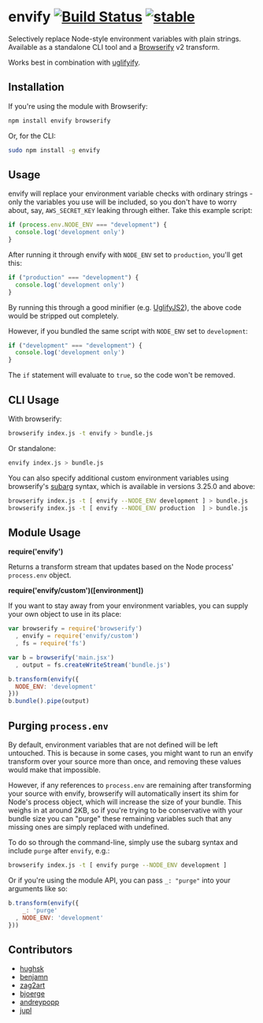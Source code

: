 # envify  [![Build Status](https://secure.travis-ci.org/hughsk/envify.png?branch=master)](http://travis-ci.org/hughsk/envify) [![stable](http://hughsk.github.io/stability-badges/dist/stable.svg)](http://github.com/hughsk/stability-badges) #

Selectively replace Node-style environment variables with plain strings.
Available as a standalone CLI tool and a
[Browserify](http://browserify.org) v2 transform.

Works best in combination with [uglifyify](http://github.com/hughsk/uglifyify).

## Installation ##

If you're using the module with Browserify:

``` bash
npm install envify browserify
```

Or, for the CLI:

``` bash
sudo npm install -g envify
```

## Usage ##

envify will replace your environment variable checks with ordinary strings -
only the variables you use will be included, so you don't have to worry about,
say, `AWS_SECRET_KEY` leaking through either. Take this example script:

``` javascript
if (process.env.NODE_ENV === "development") {
  console.log('development only')
}
```

After running it through envify with `NODE_ENV` set to `production`, you'll
get this:

``` javascript
if ("production" === "development") {
  console.log('development only')
}
```

By running this through a good minifier (e.g.
[UglifyJS2](https://github.com/mishoo/UglifyJS)), the above code would be
stripped out completely.

However, if you bundled the same script with `NODE_ENV` set to `development`:

``` javascript
if ("development" === "development") {
  console.log('development only')
}
```

The `if` statement will evaluate to `true`, so the code won't be removed.

## CLI Usage ##

With browserify:

``` bash
browserify index.js -t envify > bundle.js
```

Or standalone:

``` bash
envify index.js > bundle.js
```

You can also specify additional custom environment variables using
browserify's [subarg](http://github.com/substack/subarg) syntax, which is
available in versions 3.25.0 and above:

``` bash
browserify index.js -t [ envify --NODE_ENV development ] > bundle.js
browserify index.js -t [ envify --NODE_ENV production  ] > bundle.js
```

## Module Usage ##

**require('envify')**

Returns a transform stream that updates based on the Node process'
`process.env` object.

**require('envify/custom')([environment])**

If you want to stay away from your environment variables, you can supply
your own object to use in its place:

``` javascript
var browserify = require('browserify')
  , envify = require('envify/custom')
  , fs = require('fs')

var b = browserify('main.jsx')
  , output = fs.createWriteStream('bundle.js')

b.transform(envify({
  NODE_ENV: 'development'
}))
b.bundle().pipe(output)
```

## Purging `process.env` ##

By default, environment variables that are not defined will be left untouched.
This is because in some cases, you might want to run an envify transform over
your source more than once, and removing these values would make that
impossible.

However, if any references to `process.env` are remaining after transforming
your source with envify, browserify will automatically insert its shim for
Node's process object, which will increase the size of your bundle. This weighs
in at around 2KB, so if you're trying to be conservative with your bundle size
you can "purge" these remaining variables such that any missing ones are simply
replaced with undefined.

To do so through the command-line, simply use the subarg syntax and include
`purge` after `envify`, e.g.:

``` bash
browserify index.js -t [ envify purge --NODE_ENV development ]
```

Or if you're using the module API, you can pass `_: "purge"` into your
arguments like so:

``` javascript
b.transform(envify({
    _: 'purge'
  , NODE_ENV: 'development'
}))
```

## Contributors ##

* [hughsk](http://github.com/hughsk)
* [benjamn](http://github.com/benjamn)
* [zag2art](http://github.com/zag2art)
* [bjoerge](http://github.com/bjoerge)
* [andreypopp](http://github.com/andreypopp)
* [jupl](http://github.com/jupl)
